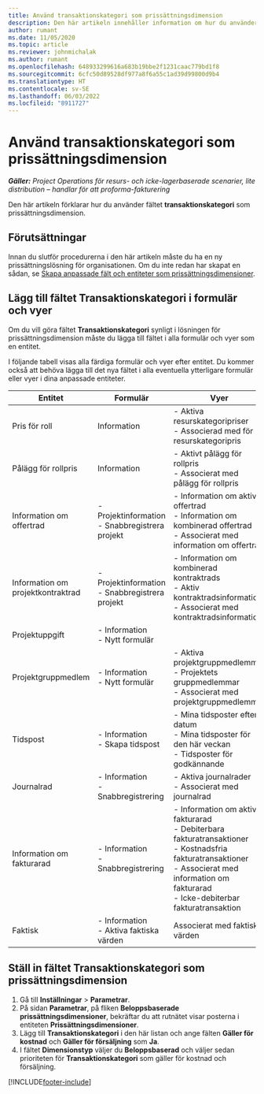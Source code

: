 ```yaml
---
title: Använd transaktionskategori som prissättningsdimension
description: Den här artikeln innehåller information om hur du använder fältet Transaktionskategori som en prisdimension.
author: rumant
ms.date: 11/05/2020
ms.topic: article
ms.reviewer: johnmichalak
ms.author: rumant
ms.openlocfilehash: 648933299616a683b19bbe2f1231caac779bd1f8
ms.sourcegitcommit: 6cfc50d89528df977a8f6a55c1ad39d99800d9b4
ms.translationtype: HT
ms.contentlocale: sv-SE
ms.lasthandoff: 06/03/2022
ms.locfileid: "8911727"
---
```

# <a name="use-transaction-category-as-a-pricing-dimension"></a>Använd transaktionskategori som prissättningsdimension


_**Gäller:** Project Operations för resurs- och icke-lagerbaserade scenarier, lite distribution – handlar för att proforma-fakturering_


Den här artikeln förklarar hur du använder fältet **transaktionskategori** som prissättningsdimension. 

## <a name="prerequisites"></a>Förutsättningar
Innan du slutför procedurerna i den här artikeln måste du ha en ny prissättningslösning för organisationen. Om du inte redan har skapat en sådan, se [Skapa anpassade fält och entiteter som prissättningsdimensioner](create-custom-fields-entities-pricing-dimensions.md).

## <a name="add-the-transaction-category-field-to-forms-and-views"></a>Lägg till fältet Transaktionskategori i formulär och vyer
Om du vill göra fältet **Transaktionskategori** synligt i lösningen för prissättningsdimension måste du lägga till fältet i alla formulär och vyer som en entitet.

I följande tabell visas alla färdiga formulär och vyer efter entitet. Du kommer också att behöva lägga till det nya fältet i alla eventuella ytterligare formulär eller vyer i dina anpassade entiteter.

|  Entitet        | Formulär     |Vyer        |
| ------------------------------|---------------------------------|----------------------------------|
|  Pris för roll| Information |- Aktiva resurskategoripriser<br> - Associerad med för resurskategoripris |
|  Pålägg för rollpris| Information|- Aktivt pålägg för rollpris<br>- Associerat med pålägg för rollpris |
|  Information om offertrad|- Projektinformation<br>- Snabbregistrera projekt| - Information om aktiv offertrad<br>- Information om kombinerad offertrad<br>- Associerat med information om offertrad |
|  Information om projektkontraktrad|- Projektinformation<br>- Snabbregistrera projekt|- Information om kombinerad kontraktrads<br>- Aktiv kontraktradsinformation<br>- Associerat med kontraktradsinformation |
|  Projektuppgift|- Information<br>- Nytt formulär| &nbsp; |
|  Projektgruppmedlem|- Information<br>- Nytt formulär|- Aktiva projektgruppmedlemmar<br>- Projektets gruppmedlemmar<br>- Associerat med projektgruppmedlemmar |
|  Tidspost|- Information<br>- Skapa tidspost|- Mina tidsposter efter datum<br>- Mina tidsposter för den här veckan<br>- Tidsposter för godkännande|
|  Journalrad|- Information<br>- Snabbregistrering|- Aktiva journalrader<br>- Associerat med journalrad|
|  Information om fakturarad|- Information<br>- Snabbregistrering|- Information om aktiv fakturarad<br>- Debiterbara fakturatransaktioner<br>- Kostnadsfria fakturatransaktioner<br>- Associerat med information om fakturarad <br>- Icke-debiterbar fakturatransaktion|
|  Faktisk|- Information<br>- Aktiva faktiska värden| Associerat med faktiska värden |

## <a name="set-up-the-transaction-category-field-as-a-pricing-dimension"></a>Ställ in fältet Transaktionskategori som prissättningsdimension

1. Gå till **Inställningar** > **Parametrar**. 
2. På sidan **Parametrar**, på fliken **Beloppsbaserade prissättningsdimensioner**, bekräftar du att rutnätet visar posterna i entiteten **Prissättningsdimensioner**.
3. Lägg till **Transaktionskategori** i den här listan och ange fälten **Gäller för kostnad** och **Gäller för försäljning** som **Ja**.
4. I fältet **Dimensionstyp** väljer du **Beloppsbaserad** och väljer sedan prioriteten för **Transaktionskategori** som gäller för kostnad och försäljning.


[!INCLUDE[footer-include](../includes/footer-banner.md)]